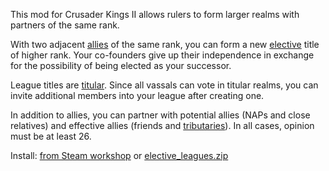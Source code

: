 This mod for Crusader Kings II allows rulers to form larger realms with partners of the same rank.

With two adjacent [allies](http://www.ckiiwiki.com/Alliances) of the same rank, you can form a new [elective](http://www.ckiiwiki.com/Feudal_elective) title of higher rank. Your co-founders give up their independence in exchange for the possibility of being elected as your successor.

League titles are [titular](http://www.ckiiwiki.com/Titular_title). Since all vassals can vote in titular realms, you can invite additional members into your league after creating one.

In addition to allies, you can partner with potential allies (NAPs and close relatives) and effective allies (friends and [tributaries](http://www.ckiiwiki.com/Casus_Belli#Tributary)). In all cases, opinion must be at least 26.

Install: [from Steam workshop](https://steamcommunity.com/sharedfiles/filedetails/?id=637603578) or [elective_leagues.zip](https://www.squarefree.com/crusaderkings/mod_zips/elective_leagues.zip)

